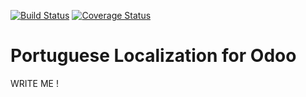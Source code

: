 [![Build Status](https://travis-ci.org/OCA/l10n-portugal.svg?branch=9.0)](https://travis-ci.org/OCA/l10n-portugal)
[![Coverage Status](https://coveralls.io/repos/OCA/l10n-portugal/badge.png?branch=9.0)](https://coveralls.io/r/OCA/l10n-portugal?branch=9.0)

# Portuguese Localization for Odoo

WRITE ME !

[//]: # (addons)
[//]: # (end addons)
